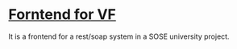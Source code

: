 # [Forntend for VF ](https://startbootstrap.com/template-overviews/sb-admin-2/)
It is a frontend for a rest/soap system in a SOSE university project.
